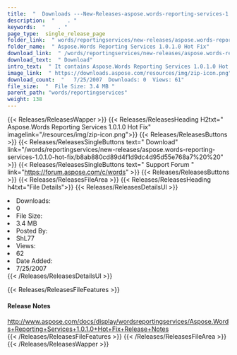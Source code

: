 ```yaml
---
title:  "  Downloads ---New-Releases-aspose.words-reporting-services-1.0.1.0-hot-fix . " 
description:  "    . " 
keywords:  "    . " 
page_type:  single_release_page
folder_link:  " words/reportingservices/new-releases/aspose.words-reporting-services-1.0.1.0-hot-fix/"
folder_name:  " Aspose.Words Reporting Services 1.0.1.0 Hot Fix"
download_link:  " /words/reportingservices/new-releases/aspose.words-reporting-services-1.0.1.0-hot-fix/b8ab880cd89d4f1d9dc4d95d55e768a7"
download_text:  " Download"
intro_text:  " It contains Aspose.Words Reporting Services 1.0.1.0 Hot Fix release."
image_link:  " https://downloads.aspose.com/resources/img/zip-icon.png"
download_count:  "   7/25/2007  Downloads: 0  Views: 61"
file_size:  "  File Size: 3.4 MB "
parent_path: "words/reportingservices"
weight: 138 
---
```


{{< Releases/ReleasesWapper >}}
  {{< Releases/ReleasesHeading H2txt=" Aspose.Words Reporting Services 1.0.1.0 Hot Fix" imagelink="/resources/img/zip-icon.png">}}
  {{< Releases/ReleasesButtons >}}
    {{< Releases/ReleasesSingleButtons text=" Download" link="/words/reportingservices/new-releases/aspose.words-reporting-services-1.0.1.0-hot-fix/b8ab880cd89d4f1d9dc4d95d55e768a7%20%20" >}}
    {{< Releases/ReleasesSingleButtons text=" Support Forum " link="https://forum.aspose.com/c/words" >}}
  {{< Releases/ReleasesButtons >}}
  {{< Releases/ReleasesFileArea >}}
    {{< Releases/ReleasesHeading h4txt="File Details">}}
    {{< Releases/ReleasesDetailsUl >}}
             <li>Downloads:</li><li>0</li><li>File Size:</li><li>3.4 MB</li><li>Posted By:</li><li>ShL77</li><li>Views:</li><li>62</li><li>Date Added:</li><li>7/25/2007</li>
    {{< /Releases/ReleasesDetailsUl >}}

  {{< Releases/ReleasesFileFeatures >}}
      <h4>Release Notes</h4><div><a href="http://www.aspose.com/docs/display/wordsreportingservices/Aspose.Words+Reporting+Services+1.0.1.0+Hot+Fix+Release+Notes">http://www.aspose.com/docs/display/wordsreportingservices/Aspose.Words+Reporting+Services+1.0.1.0+Hot+Fix+Release+Notes</a></div>
  {{< /Releases/ReleasesFileFeatures >}}
 {{< /Releases/ReleasesFileArea >}}
{{< /Releases/ReleasesWapper >}}


